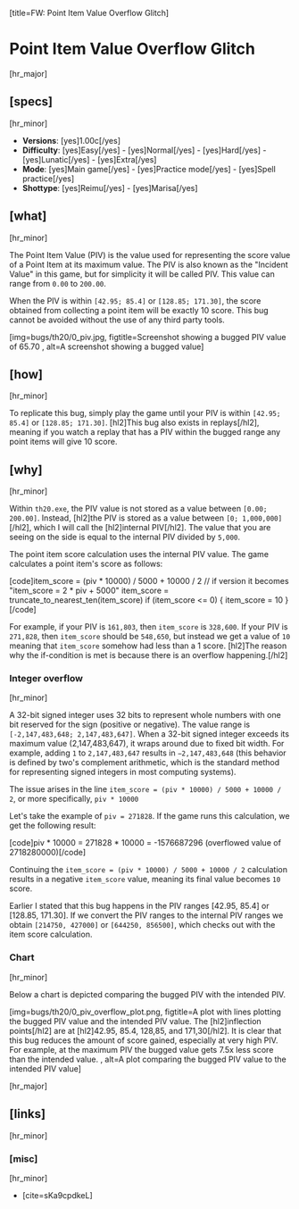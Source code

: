 [title=FW: Point Item Value Overflow Glitch]
# Point Item Value Overflow Glitch
[hr_major]

## [specs]  
[hr_minor]

* **Versions**: [yes]1.00c[/yes]
* **Difficulty**: [yes]Easy[/yes] - [yes]Normal[/yes] - [yes]Hard[/yes] - [yes]Lunatic[/yes] - [yes]Extra[/yes]
* **Mode**: [yes]Main game[/yes] - [yes]Practice mode[/yes] - [yes]Spell practice[/yes]  
* **Shottype**: [yes]Reimu[/yes] - [yes]Marisa[/yes]

## [what]
[hr_minor]


The Point Item Value (PIV) is the value used for representing the score value of a Point Item at its maximum value. The PIV is also known as the "Incident Value" in this game, but for simplicity it will be called PIV. This value can range from ``0.00`` to ``200.00``.

When the PIV is within ``[42.95; 85.4]`` or ``[128.85; 171.30]``, the score obtained from collecting a point item will be exactly 10 score. This bug cannot be avoided without the use of any third party tools.

[img=bugs/th20/0_piv.jpg, figtitle=Screenshot showing a bugged PIV value of 65.70 , alt=A screenshot showing a bugged value]

## [how]
[hr_minor]

To replicate this bug, simply play the game until your PIV is within ``[42.95; 85.4]`` or ``[128.85; 171.30]``. [hl2]This bug also exists in replays[/hl2], meaning if you watch a replay that has a PIV within the bugged range any point items will give 10 score.

## [why]
[hr_minor]

<!-- explain internal piv structure -->
Within ``th20.exe``, the PIV value is not stored as a value between ``[0.00; 200.00]``. Instead, [hl2]the PIV is stored as a value between ``[0; 1,000,000]``[/hl2], which I will call the [hl2]internal PIV[/hl2]. The value that you are seeing on the side is equal to the internal PIV divided by ``5,000``.

The point item score calculation uses the internal PIV value. The game calculates a point item's score as follows:

<!-- explain calculation of v3 -->
[code]item_score = (piv * 10000) / 5000 + 10000 / 2 // if version it becomes "item_score = 2 * piv + 5000"
item_score = truncate_to_nearest_ten(item_score)
if (item_score <= 0) {
    item_score = 10
}
[/code]

For example, if your PIV is ``161,803``, then ``item_score`` is  ``328,600``. If your PIV is ``271,828``, then ``item_score`` should be ``548,650``, but instead we get a value of ``10`` meaning that ``item_score`` somehow had less than a 1 score. [hl2]The reason why the if-condition is met is because there is an overflow happening.[/hl2]


### Integer overflow
[hr_minor]

A 32-bit signed integer uses 32 bits to represent whole numbers with one bit reserved for the sign (positive or negative). The value range is ``[-2,147,483,648; 2,147,483,647]``. When a 32-bit signed integer exceeds its maximum value (2,147,483,647), it wraps around due to fixed bit width. For example, adding ``1`` to ``2,147,483,647`` results in ``−2,147,483,648`` (this behavior is defined by two's complement arithmetic, which is the standard method for representing signed integers in most computing systems).

The issue arises in the line ``item_score = (piv * 10000) / 5000 + 10000 / 2``, or more specifically, ``piv * 10000``

Let's take the example of ``piv = 271828``. If the game runs this calculation, we get the following result:

[code]piv * 10000 = 271828 * 10000 = -1576687296 (overflowed value of 2718280000)[/code]

Continuing the ``item_score = (piv * 10000) / 5000 + 10000 / 2`` calculation results in a negative ``item_score`` value, meaning its final value becomes ``10`` score.

Earlier I stated that this bug happens in the PIV ranges [42.95, 85.4] or [128.85, 171.30]. If we convert the PIV ranges to the internal PIV ranges we obtain ``[214750, 427000]`` or ``[644250, 856500]``, which checks out with the item score calculation.

### Chart
[hr_minor]

Below a chart is depicted comparing the bugged PIV with the intended PIV. 

<!-- show score chart -->

[img=bugs/th20/0_piv_overflow_plot.png, figtitle=A plot with lines plotting the bugged PIV value and the intended PIV value. The [hl2]inflection points[/hl2] are at [hl2]42.95, 85.4, 128,85, and 171,30[/hl2]. It is clear that this bug reduces the amount of score gained, especially at very high PIV. For example, at the maximum PIV the bugged value gets 7.5x less score than the intended value. , alt=A plot comparing the bugged PIV value to the intended PIV value]

[hr_major]
## [links]
[hr_minor]

### [misc]
[hr_minor]

+ [cite=sKa9cpdkeL]

